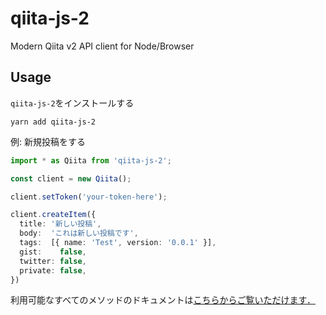 # qiita-js-2
Modern Qiita v2 API client for Node/Browser

## Usage
`qiita-js-2`をインストールする
```
yarn add qiita-js-2
```

例: 新規投稿をする
```ts
import * as Qiita from 'qiita-js-2';

const client = new Qiita();

client.setToken('your-token-here');

client.createItem({
  title: '新しい投稿',
  body:  'これは新しい投稿です',
  tags:  [{ name: 'Test', version: '0.0.1' }],
  gist:    false,
  twitter: false,
  private: false,
})
```

利用可能なすべてのメソッドのドキュメントは[こちらからご覧いただけます．](https://neet.github.io/qiita-js-2/classes/_qiita_.qiita.html#get)
